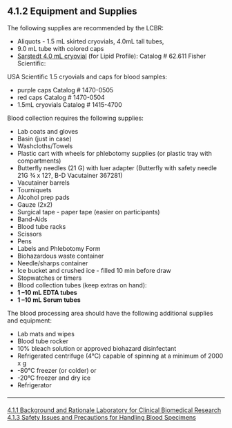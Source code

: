 ## 4.1.2 Equipment and Supplies

The following supplies are recommended by the LCBR:

* Aliquots - 1.5 mL skirted cryovials, 4.0mL tall tubes,
* 9.0 mL tube with colored caps
* <u>Sarstedt 4.0 mL cryovial</u> (for Lipid Profile): Catalog # 62.611 Fisher Scientific:

USA Scientific 1.5 cryovials and caps for blood samples:

* purple caps Catalog # 1470-0505
* red caps Catalog # 1470-0504
* 1.5mL cryovials Catalog # 1415-4700

Blood collection requires the following supplies:

* Lab coats and gloves
* Basin (just in case)
* Washcloths/Towels
* Plastic cart with wheels for phlebotomy supplies (or plastic tray with compartments)
* Butterfly needles (21 G) with luer adapter (Butterfly with safety needle 21G ¾ x 12?, B-D
Vacutainer 367281)
* Vacutainer barrels
* Tourniquets
* Alcohol prep pads
* Gauze (2x2)
* Surgical tape - paper tape (easier on participants)
* Band-Aids
* Blood tube racks
* Scissors
* Pens
* Labels and Phlebotomy Form
* Biohazardous waste container
* Needle/sharps container
* Ice bucket and crushed ice - filled 10 min before draw
* Stopwatches or timers
* Blood collection tubes (keep extras on hand):
 * **1 –10 mL EDTA tubes**
 * **1 –10 mL Serum tubes**

The blood processing area should have the following additional supplies and equipment:

* Lab mats and wipes
* Blood tube rocker
* 10% bleach solution or approved biohazard disinfectant
* Refrigerated centrifuge (4°C) capable of spinning at a minimum of 2000 x g
* -80°C freezer (or colder) or
* -20°C freezer and dry ice
* Refrigerator


<hr class="soften" style="margin-top: 20px;margin-bottom: 20px;"/>

<div class="center">
<div class="btn-group">
  <a href=":pages_path:/manuals/laboratory-for-clinical-biomedical-research/4-01-01-background-and-rationale.md" class="btn btn-default">
    <span class="glyphicon glyphicon-chevron-left"></span>
    4.1.1 Background and Rationale
  </a>

  <a href=":pages_path:/manuals/laboratory-for-clinical-biomedical-research" class="btn btn-default">
    <span class="glyphicon glyphicon-chevron-up"></span>
    Laboratory for Clinical Biomedical Research
  </a>

  <a href=":pages_path:/manuals/laboratory-for-clinical-biomedical-research/4-01-03-safety-issues-and-precautions.md" class="btn btn-success">
    4.1.3 Safety Issues and Precautions for Handling Blood Specimens
    <span class="glyphicon glyphicon-chevron-right"></span>
  </a>
</div>
</div>